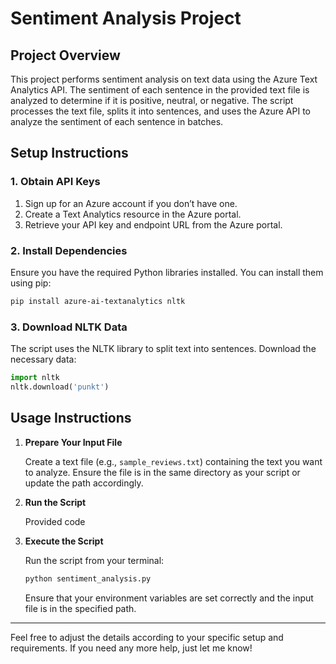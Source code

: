 
# Sentiment Analysis Project

## Project Overview

This project performs sentiment analysis on text data using the Azure Text Analytics API. The sentiment of each sentence in the provided text file is analyzed to determine if it is positive, neutral, or negative. The script processes the text file, splits it into sentences, and uses the Azure API to analyze the sentiment of each sentence in batches.

## Setup Instructions

### 1. Obtain API Keys

1. Sign up for an Azure account if you don’t have one.
2. Create a Text Analytics resource in the Azure portal.
3. Retrieve your API key and endpoint URL from the Azure portal.


### 2. Install Dependencies

Ensure you have the required Python libraries installed. You can install them using pip:

```bash
pip install azure-ai-textanalytics nltk
```

### 3. Download NLTK Data

The script uses the NLTK library to split text into sentences. Download the necessary data:

```python
import nltk
nltk.download('punkt')
```

## Usage Instructions

1. **Prepare Your Input File**

   Create a text file (e.g., `sample_reviews.txt`) containing the text you want to analyze. Ensure the file is in the same directory as your script or update the path accordingly.

2. **Run the Script**

   Provided code

3. **Execute the Script**

   Run the script from your terminal:

   ```bash
   python sentiment_analysis.py
   ```

   Ensure that your environment variables are set correctly and the input file is in the specified path.

---

Feel free to adjust the details according to your specific setup and requirements. If you need any more help, just let me know!
